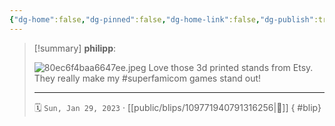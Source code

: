 ```yaml
---
{"dg-home":false,"dg-pinned":false,"dg-home-link":false,"dg-publish":true,"tags":["dgblip"],"disabled rules":["yaml-title","yaml-title-alias","file-name-heading"],"title":"philipp on mastodon @ 2023-01-29","created-date":"2023-01-29T10:08:09","id":109771940791316260,"updated-date":"2025-05-02T08:50:43","dg-path":"blips/109771940791316256.md","permalink":"/blips/109771940791316256/","dgPassFrontmatter":true}
---
```


> [!summary] **philipp**:
>
> ![80ec6f4baa6647ee.jpeg](/img/user/attachments/80ec6f4baa6647ee.jpeg)
> Love those 3d printed stands from Etsy. They really make my #superfamicom games stand out!
> - - -
>
> 🗓️ `Sun, Jan 29, 2023` · [[public/blips/109771940791316256\|🔗]]
{ #blip}

